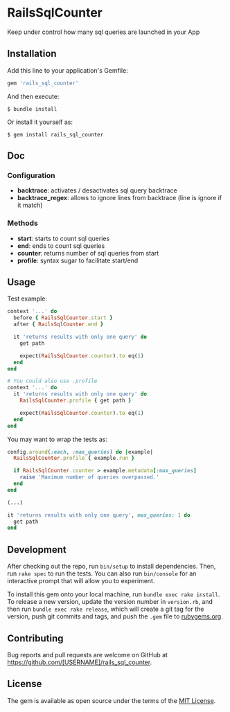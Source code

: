 # RailsSqlCounter

Keep under control how many sql queries are launched in your App

## Installation

Add this line to your application's Gemfile:

```ruby
gem 'rails_sql_counter'
```

And then execute:

    $ bundle install

Or install it yourself as:

    $ gem install rails_sql_counter

## Doc

### Configuration

* **backtrace**: activates / desactivates sql query backtrace
* **backtrace_regex**: allows to ignore lines from backtrace (line is ignore if it match)

### Methods

* **start**: starts to count sql queries
* **end**: ends to count sql queries
* **counter**: returns number of sql queries from start
* **profile**: syntax sugar to facilitate start/end

## Usage

Test example:
```ruby
context '...' do
  before { RailsSqlCounter.start }
  after { RailsSqlCounter.end }

  it 'returns results with only one query' do
    get path

    expect(RailsSqlCounter.counter).to eq(1)
  end
end

# You could also use .profile
context '...' do
  it 'returns results with only one query' do
    RailsSqlCounter.profile { get path }

    expect(RailsSqlCounter.counter).to eq(1)
  end
end
```
You may want to wrap the tests as:

```ruby
config.around(:each, :max_queries) do |example|
  RailsSqlCounter.profile { example.run }

  if RailsSqlCounter.counter > example.metadata[:max_queries]
    raise 'Maximum number of queries overpassed.'
  end
end

(...)

it 'returns results with only one query', max_queries: 1 do
  get path
end
```

## Development

After checking out the repo, run `bin/setup` to install dependencies. Then, run `rake spec` to run the tests. You can also run `bin/console` for an interactive prompt that will allow you to experiment.

To install this gem onto your local machine, run `bundle exec rake install`. To release a new version, update the version number in `version.rb`, and then run `bundle exec rake release`, which will create a git tag for the version, push git commits and tags, and push the `.gem` file to [rubygems.org](https://rubygems.org).

## Contributing

Bug reports and pull requests are welcome on GitHub at https://github.com/[USERNAME]/rails_sql_counter.


## License

The gem is available as open source under the terms of the [MIT License](https://opensource.org/licenses/MIT).
